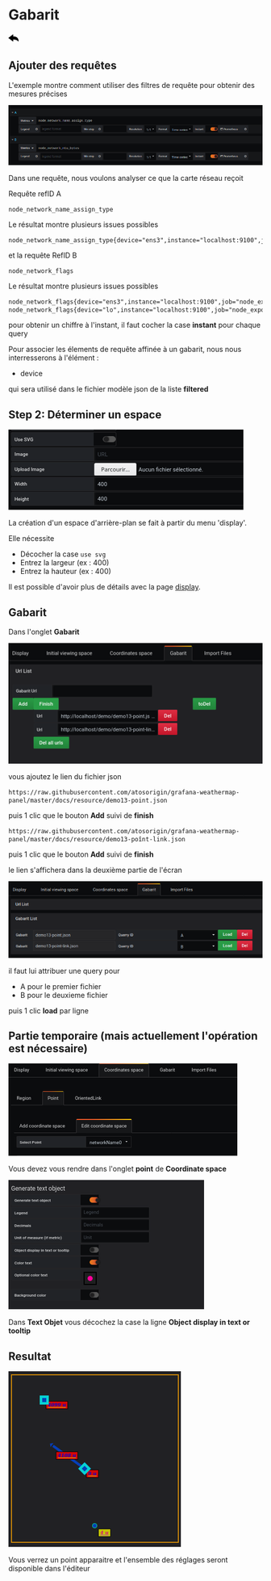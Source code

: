 # Gabarit

[![](../../screenshots/other/Go-back.png)](README.md)

## Ajouter des requêtes

L'exemple montre comment utiliser des filtres de requête pour obtenir des mesures précises

![fileselect background](../../screenshots/demo/tutorial13/query.png)

Dans une requête, nous voulons analyser ce que la carte réseau reçoit

Requête refID A

```
node_network_name_assign_type

```

Le résultat montre plusieurs issues possibles

```
node_network_name_assign_type{device="ens3",instance="localhost:9100",job="node_exporter"}

```

et la requête RefID B

```
node_network_flags
```

Le résultat montre plusieurs issues possibles

```
node_network_flags{device="ens3",instance="localhost:9100",job="node_exporter"}
node_network_flags{device="lo",instance="localhost:9100",job="node_exporter"}

```

pour obtenir un chiffre à l'instant, il faut cocher la case **instant** pour chaque query

Pour associer les élements de requête affinée à un gabarit, nous nous interresserons à l'élément :

- device

qui sera utilisé dans le fichier modèle json de la liste **filtered**

## Step 2: Déterminer un espace

![step 02](../../screenshots/demo/tutorial13/display.png)

La création d'un espace d'arrière-plan se fait à partir du menu 'display'.

Elle nécessite

- Décocher la case `use svg`
- Entrez la largeur (ex : 400)
- Entrez la hauteur (ex : 400)

Il est possible d'avoir plus de détails avec la page [display](../editor/display.md).

## Gabarit

Dans l'onglet **Gabarit**

![](../../screenshots/demo/tutorial13/demo13-1.png)

vous ajoutez le lien du fichier json

```
https://raw.githubusercontent.com/atosorigin/grafana-weathermap-panel/master/docs/resource/demo13-point.json

```

puis 1 clic que le bouton **Add** suivi de **finish**

```
https://raw.githubusercontent.com/atosorigin/grafana-weathermap-panel/master/docs/resource/demo13-poînt-link.json

```

puis 1 clic que le bouton **Add** suivi de **finish**

le lien s'affichera dans la deuxième partie de l'écran

![](../../screenshots/demo/tutorial13/demo13-2.png)

il faut lui attribuer une query pour

- A pour le premier fichier
- B pour le deuxieme fichier

puis 1 clic **load** par ligne

## Partie temporaire (mais actuellement l'opération est nécessaire)

![](../../screenshots/demo/tutorial13/tmp13-0.png)

Vous devez vous rendre dans l'onglet **point** de **Coordinate space**

![](../../screenshots/demo/tutorial13/tmp13-1.png)

Dans **Text Objet** vous décochez la case la ligne **Object display in text or tooltip**

## Resultat

![](../../screenshots/demo/tutorial13/result.png)

Vous verrez un point apparaitre et l'ensemble des réglages seront disponible dans l'éditeur

